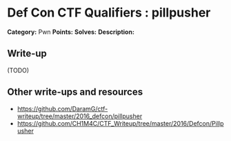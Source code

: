 # Def Con CTF Qualifiers : pillpusher

**Category:** Pwn
**Points:** 
**Solves:** 
**Description:**



## Write-up

(TODO)

## Other write-ups and resources

* https://github.com/DaramG/ctf-writeup/tree/master/2016_defcon/pillpusher
* https://github.com/CH1M4C/CTF_Writeup/tree/master/2016/Defcon/Pillpusher
